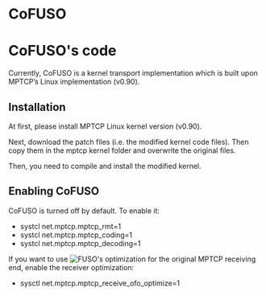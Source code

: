 # CoFUSO
# CoFUSO's code
Currently, CoFUSO is a kernel transport implementation which is built upon MPTCP’s Linux implementation (v0.90).
## Installation
At first, please install MPTCP Linux kernel version (v0.90).

Next, download the patch files (i.e. the modified kernel code files). Then copy them in the mptcp kernel folder and overwrite the original files.

Then, you need to compile and install the modified kernel.
## Enabling CoFUSO
CoFUSO is turned off by default. To enable it:
* systcl net.mptcp.mptcp_rmt=1
* systcl net.mptcp.mptcp_coding=1
* systcl net.mptcp.mptcp_decoding=1

If you want to use ![FUSO](https://github.com/1989chenguo/FUSO)'s optimization for the original MPTCP receiving end, enable the receiver optimization:
* sysctl net.mptcp.mptcp_receive_ofo_optimize=1
